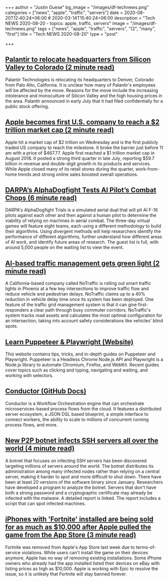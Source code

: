 +++
author = "Justin Guese"
bg_image = "/images/df-technews.png"
categories = ["news", "apple", "traffic", "servers"]
date = 2020-08-20T12:40:24+06:00 # 2020-03-14T15:40:24+06:00
description = "Tech NEWS 2020-08-20 - topics: apple, traffic, servers"
image = "/images/df-technews.png"
tags = ["news", "apple", "traffic", "servers", "(2", "many", "first"]
title = "Tech NEWS 2020-08-20"
type = "post"

+++

## [Palantir to relocate headquarters from Silicon Valley to Colorado (2 minute read)](https://www.cnbc.com/2020/08/19/palantir-headquarters-moves-from-silicon-valley-to-colorado.html/1/010001740b586421-679c3bfa-3c58-4971-a528-a6a279e1e7c4-000000/Ww8sZfU7N1cvRcMhtC8ECg5A7TWlUo2iw0bbaMcFTB8=155)

Palantir Technologies is relocating its headquarters to Denver, Colorado from Palo Alto, California. It is unclear how many of Palantir's employees will be affected by the move. Reasons for the move include the increasing intolerance and monoculture of Silicon Valley and the high housing prices in the area. Palantir announced in early July that it had filed confidentially for a public stock offering.

## [Apple becomes first U.S. company to reach a $2 trillion market cap (2 minute read)](https://www.cnbc.com/2020/08/19/apple-reaches-2-trillion-market-cap.html/1/010001740b586421-679c3bfa-3c58-4971-a528-a6a279e1e7c4-000000/_ZUVUq14gu9DIjDDU-SKBMxyTb89z--Og72s1z_mtI8=155)

Apple hit a market cap of $2 trillion on Wednesday and is the first publicly traded US company to reach the milestone. It broke the barrier just before 11 am with a price of $467.77. Apple first reached a $1 trillion market cap in August 2018. It posted a strong third quarter in late July, reporting $59.7 billion in revenue and double-digit growth in its products and services. While Apple closed many of its retail stores during the quarter, work-from-home trends and strong online sales boosted overall operations.

## [DARPA’s AlphaDogfight Tests AI Pilot’s Combat Chops (6 minute read)](https://breakingdefense.com/2020/08/darpas-alphadogfight-tests-ai-pilots-combat-chops//1/010001740b586421-679c3bfa-3c58-4971-a528-a6a279e1e7c4-000000/S7kxfETwHKV0IcXJioql53z5-t0fYQzZAam1rY91Ajs=155)

DARPA's AlphaDogfight Trials is a simulated aerial dual that will pit AI F-16 pilots against each other and then against a human pilot to determine the viability of relying on machines in aerial combat. The three-day virtual games will feature eight teams, each using a different methodology to build their algorithms. Using divergent methods will help researchers identify the performance of different algorithms, further understand how different areas of AI work, and identify future areas of research. The guest list is full, with around 5,000 people on the waiting list to view the event.

## [AI-based traffic management gets green light (2 minute read)](https://www.zdnet.com/article/ai-based-traffic-management-gets-green-light//1/010001740b586421-679c3bfa-3c58-4971-a528-a6a279e1e7c4-000000/T4brvH0AxtUr86IzplTVV6QcvLACI0fmwl8NJsyVH-Y=155)

A California-based company called NoTraffic is rolling out smart traffic lights in Phoenix at a few key intersections to improve traffic flow and reduce vehicle and pedestrian delays. NoTraffic claims up to a 40% reduction in vehicle delay time once its system has been deployed. One feature of the traffic grid management system is that it can give first-responders a clear path through busy commuter corridors. NoTraffic's system tracks road assets and calculates the most optimal configuration for an intersection, taking into account safety considerations like vehicles' blind spots.

## [Learn Puppeteer & Playwright (Website)](https://theheadless.dev//1/010001740b586421-679c3bfa-3c58-4971-a528-a6a279e1e7c4-000000/Vl1AarpW4RNn9l6M_HaSKlZNBgTQIghr-t-qvnO8vno=155)

This website contains tips, tricks, and in-depth guides on Puppeteer and Playwright. Puppeteer is a Headless Chrome Node.js API and Playwright is a Node.js library to automate Chromium, Firefox, and WebKit. Recent guides cover topics such as clicking and typing, navigating and waiting, and working with selectors.

## [Conductor (GitHub Docs)](https://netflix.github.io/conductor//1/010001740b586421-679c3bfa-3c58-4971-a528-a6a279e1e7c4-000000/PROqVmMM7E7geGk-snwJdb8CJL0YlevPJbi0f8QKLzg=155)

Conductor is a Workflow Orchestration engine that can orchestrate microservices-based process flows from the cloud. It features a distributed server ecosystem, a JSON DSL based blueprint, a simple interface to connect workers, the ability to scale to millions of concurrent running process flows, and more.

## [New P2P botnet infects SSH servers all over the world (4 minute read)](https://arstechnica.com/information-technology/2020/08/new-p2p-botnet-infects-ssh-servers-all-over-the-world//1/010001740b586421-679c3bfa-3c58-4971-a528-a6a279e1e7c4-000000/Dxc3zRHMrKELZIcHQxIpIAHyillfDNa9wAUYnmPnme8=155)

A botnet that focuses on infecting SSH servers has been discovered targeting millions of servers around the world. The botnet distributes its administration among many infected nodes rather than relying on a central server, making it harder to spot and more difficult to shut down. There have been at least 20 versions of the software binary since January. Researchers have developed a program to analyze the botnet. Servers that don't have both a strong password and a cryptographic certificate may already be infected with the malware. A detailed report is linked. The report includes a script that can spot infected machines.

## [iPhones with 'Fortnite' installed are being sold for as much as $10,000 after Apple pulled the game from the App Store (3 minute read)](https://www.businessinsider.com/iphones-with-fortnite-selling-on-ebay-for-thousands-2020-8/1/010001740b586421-679c3bfa-3c58-4971-a528-a6a279e1e7c4-000000/7232kwaT77EGNJ9MqWs5WvmsNyQwKo32moMy5gJlTTc=155)

Fortnite was removed from Apple's App Store last week due to terms-of-service violations. While users can't install the game on their devices anymore, Apple has no way of removing existing installations. Some iPhone owners who already had the app installed listed their devices on eBay with listing prices as high as $10,000. Apple is working with Epic to resolve the issue, so it is unlikely that Fortnite will stay banned forever.

